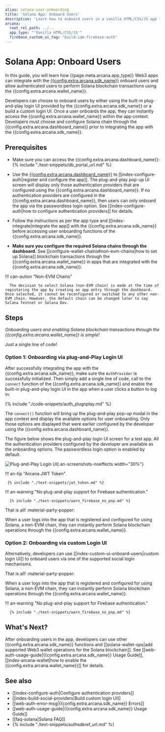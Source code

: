 ```yaml
---
alias: solana-user-onboarding
title: 'Solana App: Onboard Users'
description: 'Learn how to onboard users in a vanilla HTML/CSS/JS app that integrates with the Arcana Auth SDK through plug-and-play login UI and allow authenticated users to perform Solana blockchain operations using the Arcana wallet.'
arcana:
  root_rel_path: ../..
  app_type: "'Vanilla HTML/CSS/JS'"
  firebase_custom_ui_tag: "build-iam-firebase-auth"
---
```


# Solana App: Onboard Users

In this guide, you will learn how {{page.meta.arcana.app_type}} Web3 apps can integrate with the [{{config.extra.arcana.sdk_name}}]({{page.meta.arcana.root_rel_path}}/concepts/authsdk.md) onboard users and allow authenticated users to perform Solana blockchain transactions using the {{config.extra.arcana.wallet_name}}.

Developers can choose to onboard users by either using the built-in plug-and-play login UI provided by the {{config.extra.arcana.sdk_name}} or a build a custom login UI. Once a user onboards the app, they can instantly access the {{config.extra.arcana.wallet_name}} within the app context. Developers must choose and configure Solana chain through the {{config.extra.arcana.dashboard_name}} prior to integrating the app with the {{config.extra.arcana.sdk_name}}.

## Prerequisites

* Make sure you can access the {{config.extra.arcana.dashboard_name}}: {% include "./text-snippets/db_portal_url.md" %}

* Use the [{{config.extra.arcana.dashboard_name}}]({{page.meta.arcana.root_rel_path}}/concepts/dashboard.md) to [[index-configure-auth|register and configure the app]]. The plug-and-play pop-up UI screen will display only those authentication providers that are configured using the {{config.extra.arcana.dashboard_name}}.  If no authentication providers are configured in the {{config.extra.arcana.dashboard_name}}, then users can only onboard the app via the passwordless login option. See [[index-configure-auth|how to configure authentication providers]] for details.
  
* Follow the instructions as per the app type and [[index-integrate|integrate the app]] with the {{config.extra.arcana.sdk_name}} before accessing user onboarding functions of the {{config.extra.arcana.sdk_name}}.

* **Make sure you configure the required Solana chains through the dashboard.** See [[configure-wallet-chains#non-evm-chains|how to set up Solana]] blockchain transactions through the {{config.extra.arcana.wallet_name}} in apps that are integrated with the {{config.extra.arcana.sdk_name}}.

!!! can-aution "Non-EVM Chains"

      The decision to select Solana (non-EVM chain) is made at the time of registering the app by creating an app entry through the dashboard. Once selected, it cannot be reconfigured or switched to any other non-EVM chain. However, the default chain can be changed later to say Solana Testnet or Solana Dev.

## Steps

*Onboarding users and enabling Solana blockchain transactions through the {{config.extra.arcana.wallet_name}} is simple!*

Just a single line of code!

### Option 1: Onboarding via plug-and-Play Login UI

After successfully integrating the app with the {{config.extra.arcana.sdk_name}}, make sure the `AuthProvider` is successfully initialized. Then simply add a single line of code, call to the `connect` function of the {{config.extra.arcana.sdk_name}} and enable the built-in plug-and-play login UI in the app when a user clicks a button to log in:

{% include "./code-snippets/auth_plugnplay.md" %}

The `connect()` function will bring up the plug-and-play pop-up modal in the app context and display the available options for user onboarding. Only those options are displayed that were earlier configured by the developer using the {{config.extra.arcana.dashboard_name}}.

The figure below shows the plug-and-play login UI screen for a test app. All the authentication providers configured by the developer are available as the onboarding options. The passwordless login option is enabled by default.

![Plug-and-Play Login UI](/img/an_plug_n_play_auth.png){.an-screenshots-noeffects width="30%"}

!!! an-tip "Arcana JWT Token"

     {% include "./text-snippets/jwt_token.md" %}

!!! an-warning "No plug-and-play support for Firebase authentication."

      {% include "./text-snippets/warn_firebase_no_pnp.md" %}

That is all! :material-party-popper:

When a user logs into the app that is registered and configured for using Solana, a non-EVM chain, they can instantly perform Solana blockchain operations through the {{config.extra.arcana.wallet_name}}.

### Option 2: Onboarding via custom Login UI

Alternatively, developers can use [[index-custom-ui-onboard-users|custom login UI]] to onboard users via one of the supported social login mechanisms.

That is all! :material-party-popper:

When a user logs into the app that is registered and configured for using Solana, a non-EVM chain, they can instantly perform Solana blockchain operations through the {{config.extra.arcana.wallet_name}}.

!!! an-warning "No plug-and-play support for Firebase authentication."

      {% include "./text-snippets/warn_firebase_no_pnp.md" %}

## What's Next?

After onboarding users in the app, developers can use other {{config.extra.arcana.sdk_name}} functions and [[solana-wallet-ops|add supported Web3 wallet operations for the Solana blockchain]]. See [[web-auth-usage-guide|{{config.extra.arcana.sdk_name}} Usage Guide]], [[index-arcana-wallet|how to enable the {{config.extra.arcana.wallet_name}}]] for details.

## See also

* [[index-configure-auth|Configure authentication providers]]
* [[index-build-social-providers|Build custom login UI]]
* [[web-auth-error-msg|{{config.extra.arcana.sdk_name}} Errors]]
* [[web-auth-usage-guide|{{config.extra.arcana.sdk_name}} Usage Guide]]
* [[faq-solana|Solana FAQ]]
* {% include "./text-snippets/authsdkref_url.md" %}